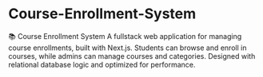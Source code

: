 # Course-Enrollment-System
📚 Course Enrollment System A fullstack web application for managing course enrollments, built with Next.js. Students can browse and enroll in courses, while admins can manage courses and categories. Designed with relational database logic and optimized for performance.
